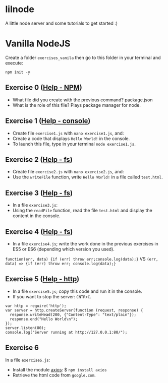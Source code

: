 # lilnode

A little node server and some tutorials to get started :)

# Vanilla NodeJS

Create a folder `exercises_vanila` then go to this folder in your terminal and execute:

```
npm init -y
```

## Exercise 0 ([Help - NPM](https://nodesource.com/blog/an-absolute-beginners-guide-to-using-npm/))

- What file did you create with the previous command? package.json
- What is the role of this file? Plays package manager for node.

## Exercise 1 ([Help - console](https://nodejs.org/api/console.html))

- Create file `exercise1.js` with `nano exercise1.js`, and:
- Create a code that displays `Hello World!` in the console.
- To launch this file, type in your terminal `node exercise1.js`.

## Exercise 2 ([Help - fs](https://nodejs.org/api/fs.html))

- Create file `exercise2.js` with `nano exercise2.js`, and:
- Use the `writeFile` function, write `Hello World!` in a file called `test.html`.

## Exercise 3 ([Help - fs](https://nodejs.org/api/fs.html))

- In a file `exercise3.js`:
- Using the `readFile` function, read the file `test.html` and display the content in the console.

## Exercise 4 ([Help - fs](https://nodejs.org/api/fs.html))

- In a file `exercise4.js`; write the work done in the previous exercises in ES5 or ES6 (depending which version you used).

`function(err, data) {if (err) throw err;console.log(data);}`
VS
`(err, data) => {if (err) throw err; console.log(data);}`

## Exercise 5 ([Help - http](https://nodejs.org/api/http.html))

- In a file `exercise5.js`; copy this code and run it in the console.
- If you want to stop the server: `CNTR+C`.

```
var http = require('http');
var server = http.createServer(function (request, response) {
  response.writeHead(200, {"Content-Type": "text/plain"});
  response.end("Hello World\n");
});
server.listen(80);
console.log("Server running at http://127.0.0.1:80/");
```

## Exercise 6

In a file `exercise6.js`:

- Install the module [axios](https://github.com/axios/axios): \$ `npm install axios`
- Retrieve the html code from `google.com`.
